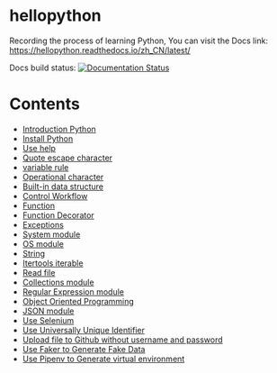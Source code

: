 # hellopython
Recording the process of learning Python, You can visit the Docs link: https://hellopython.readthedocs.io/zh_CN/latest/

Docs build status:  [![Documentation Status](https://readthedocs.org/projects/hellopython/badge/?version=latest)](https://hellopython.readthedocs.io/zh_CN/latest/?badge=latest)
# Contents 
- [Introduction Python](./source/introduction_python.rst)
- [Install Python](./source/install_python.rst)  <!-- markdown comment： link to other file in this repo -->
- [Use help](./source/use_help.rst)
- [Quote escape character](./source/quote_escape_character.rst)
- [variable rule](./source/var_name_rule.rst)
- [Operational character](./source/operational_character.rst)
- [Built-in data structure](./source/built-in_data_structure.rst)
- [Control Workflow](./source/control_workflow.rst)
- [Function](./source/function.rst)
- [Function Decorator](./source/decorator.rst)
- [Exceptions](./source/try_except_else_finally.rst)
- [System module](./source/system_module.rst)
- [OS module](./source/os_module.rst) 
- [String](./source/str.rst)
- [Itertools iterable](./source/itertools_module.rst)
- [Read file](./source/file_read_write.rst)
- [Collections module](./source/collections_module.rst)
- [Regular Expression module](./source/re_module.rst) 
- [Object Oriented Programming](./source/object_oriented_programming.rst)
- [JSON module](./source/json_module.rst) 
- [Use Selenium](./source/selenium_install_and_use.rst)
- [Use Universally Unique Identifier](./source/univeral_unique_identifier.rst)
- [Upload file to Github without username and password](./source/upload_file_to_github_without_username_and_password.rst)
- [Use Faker to Generate Fake Data](./source/faker_generate_fake_data.rst)
- [Use Pipenv to Generate virtual environment](./source/pipenv.rst)
